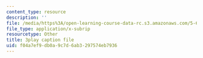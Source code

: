```yaml
---
content_type: resource
description: ''
file: /media/https%3A/open-learning-course-data-rc.s3.amazonaws.com/5-60-thermodynamics-kinetics-spring-2008/f04a7ef9db0a9c7d6ab3297574eb7936_r4fGG_7NQr8.srt
file_type: application/x-subrip
resourcetype: Other
title: 3play caption file
uid: f04a7ef9-db0a-9c7d-6ab3-297574eb7936
---
```

